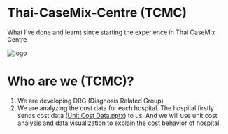 # Thai-CaseMix-Centre (TCMC)
What I've done and learnt since starting the experience in Thai CaseMix Centre 

![logo](https://user-images.githubusercontent.com/88824754/129388993-79c90d2a-f978-458e-a658-73c2a868b9b1.png)


# Who are we (TCMC)?
  1. We are developing DRG (Diagnosis Related Group)
  2. We are analyzing the cost data for each hospital. 
  The hospital firstly sends cost data ([Unit Cost Data.pptx](https://github.com/PtkPlum/Thai-CaseMix-Centre/files/6983741/Unit.Cost.Data.pptx)) to us. And we will use unit cost analysis and data visualization to explain the cost behavior of hospital.

